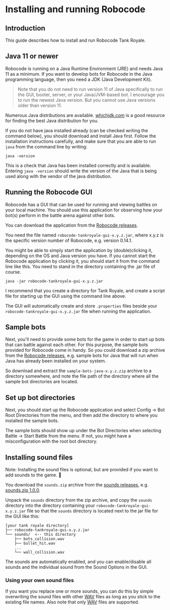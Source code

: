 # Installing and running Robocode

## Introduction

This guide describes how to install and run Robocode Tank Royale.

## Java 11 or newer

Robocode is running on a Java Runtime Environment (JRE) and needs Java 11 as a minimum. If you want to develop bots for
Robocode in the Java programming language, then you need a JDK (Java Development Kit).

> Note that you do not need to run version 11 of Java specifically to run the GUI, booter, server, or your
> Java/JVM-based bot. I encourage you to run the newest Java version. But you cannot use Java versions older than
> version 11.

Numerous Java distributions are available. [whichjdk.com](https://whichjdk.com/) is a good resource for finding the
best Java distribution for you.

If you do not have java installed already (can be checked writing the command below), you should download and install
Java first. Follow the installation instructions carefully, and make sure that you are able to run `java` from the
command line by writing:

```shell
java -version
```

This is a check that Java has been installed correctly and is available. Entering `java -version` should write the
version of the Java that is being used along with the vendor of the java distribution.

## Running the Robocode GUI

Robocode has a GUI that can be used for running and viewing battles on your local machine. You should use
this application for observing how your bot(s) perform in the battle arena against other bots.

You can download the application from the [Robocode releases].

You need the file named `robocode-tankroyale-gui-x.y.z.jar`, where x.y.z is the specific version number of Robocode,
e.g.
version 0.14.1.

You might be able to simply start the application by (double)clicking it, depending on the OS and Java version you have.
If you cannot start the Robocode application by clicking it, you should start it from the command line like this. You
need to stand in the directory containing the .jar file of course.

```
java -jar robocode-tankroyale-gui-x.y.z.jar
```

I recommend that you create a directory for Tank Royale, and create a script file for starting up the GUI using the
command line above.

The GUI will automatically create and store `.properties` files beside your
`robocode-tankroyale-gui-x.y.z.jar` file when running the application.

## Sample bots

Next, you'll need to provide some bots for the game in order to start up bots that can battle against each other. For
this purpose, the sample bots provided for Robocode come in handy. So you could download a zip archive from the
[Robocode releases], e.g. sample bots for Java that will run when Java has already been installed on your system.

So download and extract the `sample-bots-java-x.y.z.zip` archive to a directory somewhere, and note the file path of the
directory where all the sample bot directories are located.

## Set up bot directories

Next, you should start up the Robocode application and select Config -> Bot Root Directories from the menu, and then add
the directory to where you installed the sample bots.

The sample bots should show up under the Bot Directories when selecting Battle -> Start Battle from the menu. If not,
you might have a misconfiguration with the root bot directory.

[Robocode releases]: https://github.com/robocode-dev/tank-royale/releases "Robocode releases"

## Installing sound files

Note: Installing the sound files is optional, but are provided if you want to add sounds to the game. 🙂

You download the `sounds.zip` archive from the [sounds releases](https://github.com/robocode-dev/sounds/releases),
e.g. [sounds.zip 1.0.0](https://github.com/robocode-dev/sounds/releases/download/v1.0.0/sounds.zip).

Unpack the `sounds` directory from the zip archive, and copy the `sounds` directory into the directory containing
your `robocode-tankroyale-gui-x.y.z.jar` file so that the `sounds` directory is located next to
the jar file for the GUI like this:

```
[your tank royale directory]
├── robocode-tankroyale-gui-x.y.z.jar
└── sounds/  <-- this directory
    ├── bots_collision.wav
    ├── bullet_hit.wav
    ...
    └── wall_collision.wav    
```

The sounds are automatically enabled, and you can enable/disable all sounds and the individual sound from the Sound
Options in the GUI.

### Using your own sound files

If you want you replace one or more sounds, you can do this by simple overwriting the sound files with other [WAV] files
as long as you stick to the existing file names. Also note that only [WAV] files are supported.


[WAV]: https://en.wikipedia.org/wiki/WAV "WAV file"